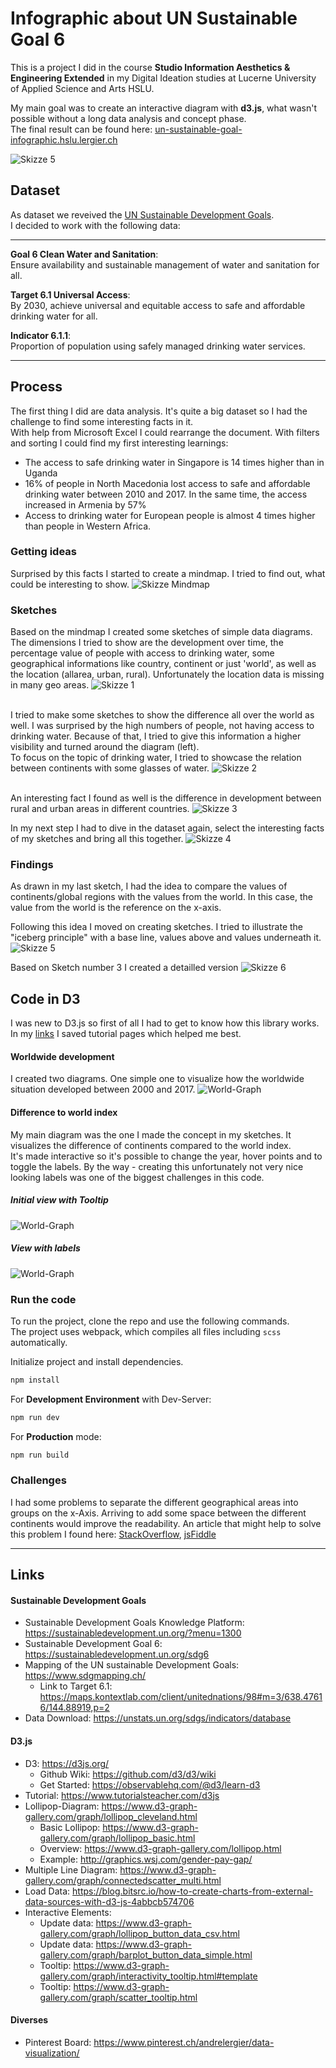 # Infographic about UN Sustainable Goal 6
This is a project I did in the course __Studio Information Aesthetics & Engineering Extended__ in my Digital Ideation studies at Lucerne University of Applied Science and Arts HSLU.

My main goal was to create an interactive diagram with __d3.js__, what wasn't possible without a long data analysis and concept phase.<br>
The final result can be found here: [un-sustainable-goal-infographic.hslu.lergier.ch](https://un-sustainable-goal-infographic.hslu.lergier.ch/)

![Skizze 5](assets/graph-animated.gif "Animated Diagram")

## Dataset
As dataset we reveived the [UN Sustainable Development Goals](https://sustainabledevelopment.un.org/).<br>
I decided to work with the following data:

---

__Goal 6 Clean Water and Sanitation__:<br>
Ensure availability and sustainable management of water and sanitation for all.<br>

__Target 6.1 Universal Access__:<br>
By 2030, achieve universal and equitable access to safe and affordable drinking water for all.<br>

__Indicator 6.1.1__:<br>
Proportion of population using safely managed drinking water services.<br>

---

## Process
The first thing I did are data analysis. It's quite a big dataset so I had the challenge to find some interesting facts in it.<br>
With help from Microsoft Excel I could rearrange the document. With filters and sorting I could find my first interesting learnings:
- The access to safe drinking water in Singapore is 14 times higher than in Uganda
- 16% of people in North Macedonia lost access to safe and affordable drinking water between 2010 and 2017. In the same time, the access increased in Armenia by 57%
- Access to drinking water for European people is almost 4 times higher than people in Western Africa.

### Getting ideas
Surprised by this facts I started to create a mindmap. I tried to find out, what could be interesting to show.
![Skizze Mindmap](assets/skizze-mindmap.png "Skizze Mindmap")

### Sketches
Based on the mindmap I created some sketches of simple data diagrams. The dimensions I tried to show are the development over time, the percentage value of people with access to drinking water, some geographical informations like country, continent or just 'world', as well as the location (allarea, urban, rural).
Unfortunately the location data is missing in many geo areas.
![Skizze 1](assets/skizze-1.png "Skizze Diagramme")<br><br>

I tried to make some sketches to show the difference all over the world as well. I was surprised by the high numbers of people, not having access to drinking water. Because of that, I tried to give this information a higher visibility and turned around the diagram (left).<br>
To focus on the topic of drinking water, I tried to showcase the relation between continents with some glasses of water.
![Skizze 2](assets/skizze-2.png "Skizze Diagramme")<br><br>

An interesting fact I found as well is the difference in development between rural and urban areas in different countries.
![Skizze 3](assets/skizze-3.png "Skizze Diagramme")

In my next step I had to dive in the dataset again, select the interesting facts of my sketches and bring all this together.
![Skizze 4](assets/skizze-4.png "Skizze Diagramme")

### Findings
As drawn in my last sketch, I had the idea to compare the values of continents/global regions with the values from the world. In this case, the value from the world is the reference on the x-axis.

Following this idea I moved on creating sketches. I tried to illustrate the "iceberg principle" with a base line, values above and values underneath it.
![Skizze 5](assets/skizze-5.png "Skizze Diagramme")

Based on Sketch number 3 I created a detailled version
![Skizze 6](assets/skizze-6.png "Skizze Diagramm")

## Code in D3
I was new to D3.js so first of all I had to get to know how this library works. In my [links](#links) I saved tutorial pages which helped me best.

#### Worldwide development
I created two diagrams. One simple one to visualize how the worldwide situation developed between 2000 and 2017.
![World-Graph](assets/graph-world-whitespace.png "Simple diagram with world development")

#### Difference to world index
My main diagram was the one I made the concept in my sketches. It visualizes the difference of continents compared to the world index. <br>
It's made interactive so it's possible to change the year, hover points and to toggle the labels. By the way - creating this unfortunately not very nice looking labels was one of the biggest challenges in this code.

##### Initial view with Tooltip
![World-Graph](assets/graph-main-tooltip.png "Main diagram without labels and tooltip")

##### View with labels
![World-Graph](assets/graph-labels.png "Main diagram with labels")

### Run the code
To run the project, clone the repo and use the following commands.<br>
The project uses webpack, which compiles all files including `scss` automatically.

Initialize project and install dependencies.
```sh
npm install
```

For __Development Environment__ with Dev-Server:
```sh
npm run dev
```

For __Production__ mode:
```sh
npm run build
```

### Challenges
I had some problems to separate the different geographical areas into groups on the x-Axis. Arriving to add some space between the different continents would improve the readability.
An article that might help to solve this problem I found here: [StackOverflow](https://stackoverflow.com/questions/37265851/d3-nested-group-as-x-axis), [jsFiddle](https://jsfiddle.net/rnoo6buy/)

---

## Links
#### Sustainable Development Goals
- Sustainable Development Goals Knowledge Platform: https://sustainabledevelopment.un.org/?menu=1300
- Sustainable Development Goal 6: https://sustainabledevelopment.un.org/sdg6
- Mapping of the UN sustainable Development Goals: https://www.sdgmapping.ch/
  - Link to Target 6.1: https://maps.kontextlab.com/client/unitednations/98#m=3/638.47616/144.88919,p=2
- Data Download: https://unstats.un.org/sdgs/indicators/database

#### D3.js
- D3: https://d3js.org/
  - Github Wiki: https://github.com/d3/d3/wiki
  - Get Started: https://observablehq.com/@d3/learn-d3
- Tutorial: https://www.tutorialsteacher.com/d3js
- Lollipop-Diagram: https://www.d3-graph-gallery.com/graph/lollipop_cleveland.html
  - Basic Lollipop: https://www.d3-graph-gallery.com/graph/lollipop_basic.html
  - Overview: https://www.d3-graph-gallery.com/lollipop.html
  - Example: http://graphics.wsj.com/gender-pay-gap/
- Multiple Line Diagram: https://www.d3-graph-gallery.com/graph/connectedscatter_multi.html
- Load Data: https://blog.bitsrc.io/how-to-create-charts-from-external-data-sources-with-d3-js-4abbcb574706
- Interactive Elements:
  - Update data: https://www.d3-graph-gallery.com/graph/lollipop_button_data_csv.html
  - Update data: https://www.d3-graph-gallery.com/graph/barplot_button_data_simple.html
  - Tooltip: https://www.d3-graph-gallery.com/graph/interactivity_tooltip.html#template
  - Tooltip: https://www.d3-graph-gallery.com/graph/scatter_tooltip.html

#### Diverses
- Pinterest Board: https://www.pinterest.ch/andrelergier/data-visualization/

